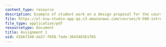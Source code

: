 ```yaml
---
content_type: resource
description: Example of student work on a design proposal for the course project.
file: https://ol-ocw-studio-app-qa.s3.amazonaws.com/courses/4-500-introduction-to-design-computing-fall-2008/d1bb7348da37f0387ade3643483b1f65_assn1_4.pdf
file_type: application/pdf
resourcetype: Document
title: Assignment 1
uid: d1bb7348-da37-f038-7ade-3643483b1f65
---
```

